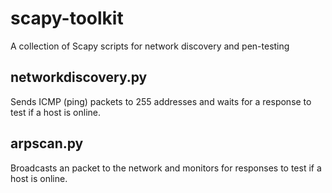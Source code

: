 # scapy-toolkit
A collection of Scapy scripts for network discovery and pen-testing

## networkdiscovery.py
Sends ICMP (ping) packets to 255 addresses and waits for a response to test if a host is online.

## arpscan.py
Broadcasts an  packet to the network and monitors for responses to test if a host is online.
